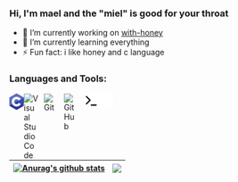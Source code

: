 ### Hi, I'm mael and the "miel" is good for your throat

- 🔭 I’m currently working on  [with-honey]
- 🌱 I’m currently learning everything
- ⚡ Fun fact: i like honey and c language

### Languages and Tools:

<img align="left" alt="C" width="26px" src="./img/c-icon.svg" />
<img align="left" alt="Visual Studio Code" width="26px" src="https://cdn.jsdelivr.net/gh/devicons/devicon/icons/vscode/vscode-original.svg" style="padding-right:10px;" />
<img align="left" alt="Git" width="26px" src="https://cdn.jsdelivr.net/gh/devicons/devicon/icons/git/git-original.svg" style="padding-right:10px;" />
<img align="left" alt="GitHub" width="26px" src="https://user-images.githubusercontent.com/3369400/139448065-39a229ba-4b06-434b-bc67-616e2ed80c8f.png" style="padding-right:10px;" />
<img align="left" alt="Terminal" width="26px" src="./img/terminal-light.svg" />
<img align="left" alt="Terminal" width="26px" src="./img/terminal-dark.svg" />

| <a href="https://github.com/anuraghazra/github-readme-stats"><img align="center" src="https://github-readme-stats.vercel.app/api?username=maelemiel&show_icons=true&include_all_commits=true&theme=buefy&hide_border=true" alt="Anurag's github stats" /></a> | <a href="https://github.com/anuraghazra/github-readme-stats"><img align="center" src="https://github-readme-stats.vercel.app/api/top-langs/?username=maelemiel&layout=compact&theme=buefy&hide_border=true" /></a> |
| ------------- | ------------- |

[with-honey]: https://github.com/maelemiel/with-honey
